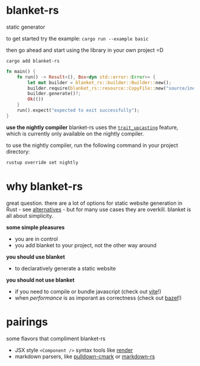 # blanket-rs
static generator

to get started try the example: `cargo run --example basic`

then go ahead and start using the library in your own project =D

`cargo add blanket-rs`

```rust
fn main() {
    fn run() -> Result<(), Box<dyn std::error::Error>> {
        let mut builder = blanket_rs::builder::Builder::new();
        builder.require(blanket_rs::resource::CopyFile::new("source/index.html", "dest/index.html"))?;
        builder.generate()?;
        Ok(())
    }
    run().expect("expected to exit successfully");
}
```

**use the nightly compiler**
blanket-rs uses the [`trait_upcasting`](https://github.com/rust-lang/rust/issues/65991) feature,
which is currently only available on the nightly compiler.

to use the nightly compiler, run the following command in your project directory:
```sh
rustup override set nightly
```

# why blanket-rs
great question. there are a lot of options for static website generation in
Rust - see [alternatives](#alternatives) - but for many use cases they are
overkill. blanket is all about simplicity.

**some simple pleasures**
* you are in control
* you add blanket to your project, not the other way around

**you should use blanket**
* to declaratively generate a static website

**you should not use blanket**
* if you need to compile or bundle javascript (check out [vite](https://github.com/vitejs/vite)!)
* when *performance* is as imporant as correctness (check out [bazel](https://github.com/bazelbuild/bazel)!)

# pairings
some flavors that compliment blanket-rs
* JSX style `<Component />` syntax tools like [render](https://github.com/render-rs/render.rs)
* markdown parsers, like [pulldown-cmark](https://github.com/raphlinus/pulldown-cmark) or [markdown-rs](https://github.com/wooorm/markdown-rs)
